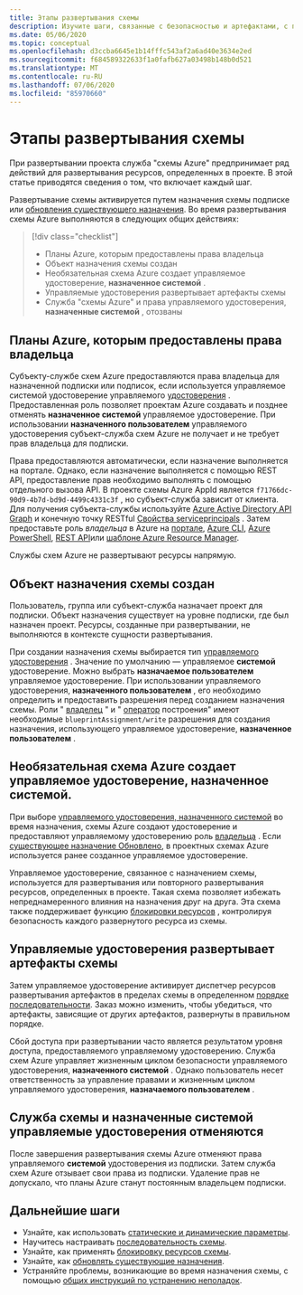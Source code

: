 ```yaml
---
title: Этапы развертывания схемы
description: Изучите шаги, связанные с безопасностью и артефактами, с помощью которых осуществляется служба "схемы Azure" при создании назначения схемы.
ms.date: 05/06/2020
ms.topic: conceptual
ms.openlocfilehash: d3ccba6645e1b14fffc543af2a6ad40e3634e2ed
ms.sourcegitcommit: f684589322633f1a0fafb627a03498b148b0d521
ms.translationtype: MT
ms.contentlocale: ru-RU
ms.lasthandoff: 07/06/2020
ms.locfileid: "85970660"
---
```

# <a name="stages-of-a-blueprint-deployment"></a>Этапы развертывания схемы

При развертывании проекта служба "схемы Azure" предпринимает ряд действий для развертывания ресурсов, определенных в проекте. В этой статье приводятся сведения о том, что включает каждый шаг.

Развертывание схемы активируется путем назначения схемы подписке или [обновления существующего назначения](../how-to/update-existing-assignments.md). Во время развертывания схемы Azure выполняются в следующих общих действиях:

> [!div class="checklist"]
> - Планы Azure, которым предоставлены права владельца
> - Объект назначения схемы создан
> - Необязательная схема Azure создает управляемое удостоверение, **назначенное системой** .
> - Управляемые удостоверения развертывает артефакты схемы
> - Служба "схемы Azure" и права управляемого удостоверения, **назначенные системой** , отозваны

## <a name="azure-blueprints-granted-owner-rights"></a>Планы Azure, которым предоставлены права владельца

Субъекту-службе схем Azure предоставляются права владельца для назначенной подписки или подписок, если используется управляемое системой удостоверение управляемого [удостоверения](../../../active-directory/managed-identities-azure-resources/overview.md) . Предоставленная роль позволяет проектам Azure создавать и позднее отменять **назначенное системой** управляемое удостоверение. При использовании **назначенного пользователем** управляемого удостоверения субъект-служба схем Azure не получает и не требует прав владельца для подписки.

Права предоставляются автоматически, если назначение выполняется на портале. Однако, если назначение выполняется с помощью REST API, предоставление прав необходимо выполнять с помощью отдельного вызова API. В проекте схемы Azure AppId является `f71766dc-90d9-4b7d-bd9d-4499c4331c3f` , но субъект-служба зависит от клиента. Для получения субъекта-службы используйте [Azure Active Directory API Graph](../../../active-directory/develop/active-directory-graph-api.md) и конечную точку RESTful [Свойства serviceprincipals](/graph/api/resources/serviceprincipal) . Затем предоставьте роль _владельца_ в Azure на [портале](../../../role-based-access-control/role-assignments-portal.md), [Azure CLI](../../../role-based-access-control/role-assignments-cli.md), [Azure PowerShell](../../../role-based-access-control/role-assignments-powershell.md), [REST API](../../../role-based-access-control/role-assignments-rest.md)или [шаблоне Azure Resource Manager](../../../role-based-access-control/role-assignments-template.md).

Службы схем Azure не развертывают ресурсы напрямую.

## <a name="the-blueprint-assignment-object-is-created"></a>Объект назначения схемы создан

Пользователь, группа или субъект-служба назначает проект для подписки. Объект назначения существует на уровне подписки, где был назначен проект. Ресурсы, созданные при развертывании, не выполняются в контексте сущности развертывания.

При создании назначения схемы выбирается тип [управляемого удостоверения](../../../active-directory/managed-identities-azure-resources/overview.md) . Значение по умолчанию — управляемое **системой** удостоверение. Можно выбрать **назначаемое пользователем** управляемое удостоверение. При использовании управляемого удостоверения, **назначенного пользователем** , его необходимо определить и предоставить разрешения перед созданием назначения схемы. Роли " [владелец](../../../role-based-access-control/built-in-roles.md#owner) " и " [оператор](../../../role-based-access-control/built-in-roles.md#blueprint-operator) построения" имеют необходимые `blueprintAssignment/write` разрешения для создания назначения, использующего управляемое удостоверение, **назначенное пользователем** .

## <a name="optional---azure-blueprints-creates-system-assigned-managed-identity"></a>Необязательная схема Azure создает управляемое удостоверение, назначенное системой.

При выборе [управляемого удостоверения, назначенного системой](../../../active-directory/managed-identities-azure-resources/overview.md) во время назначения, схемы Azure создают удостоверение и предоставляют управляемому удостоверению роль [владельца](../../../role-based-access-control/built-in-roles.md#owner) . Если [существующее назначение Обновлено](../how-to/update-existing-assignments.md), в проектных схемах Azure используется ранее созданное управляемое удостоверение.

Управляемое удостоверение, связанное с назначением схемы, используется для развертывания или повторного развертывания ресурсов, определенных в проекте. Такая схема позволяет избежать непреднамеренного влияния на назначения друг на друга.
Эта схема также поддерживает функцию [блокировки ресурсов](./resource-locking.md) , контролируя безопасность каждого развернутого ресурса из схемы.

## <a name="the-managed-identity-deploys-blueprint-artifacts"></a>Управляемые удостоверения развертывает артефакты схемы

Затем управляемое удостоверение активирует диспетчер ресурсов развертывания артефактов в пределах схемы в определенном [порядке последовательности](./sequencing-order.md). Заказ можно изменить, чтобы убедиться, что артефакты, зависящие от других артефактов, развернуты в правильном порядке.

Сбой доступа при развертывании часто является результатом уровня доступа, предоставляемого управляемому удостоверению. Служба схем Azure управляет жизненным циклом безопасности управляемого удостоверения, **назначенного системой** . Однако пользователь несет ответственность за управление правами и жизненным циклом управляемого удостоверения, **назначаемого пользователем** .

## <a name="blueprint-service-and-system-assigned-managed-identity-rights-are-revoked"></a>Служба схемы и назначенные системой управляемые удостоверения отменяются

После завершения развертывания схемы Azure отменяют права управляемого **системой** удостоверения из подписки. Затем служба схем Azure отзывает свои права из подписки. Удаление прав не допускало, что планы Azure станут постоянным владельцем подписки.

## <a name="next-steps"></a>Дальнейшие шаги

- Узнайте, как использовать [статические и динамические параметры](parameters.md).
- Научитесь настраивать [последовательность схемы](sequencing-order.md).
- Узнайте, как применять [блокировку ресурсов схемы](resource-locking.md).
- Узнайте, как [обновлять существующие назначения](../how-to/update-existing-assignments.md).
- Устраняйте проблемы, возникающие во время назначения схемы, с помощью [общих инструкций по устранению неполадок](../troubleshoot/general.md).
